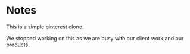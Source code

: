 
Notes
=====
This is a simple pinterest clone.


We stopped working on this as we are busy with our client work and our products.

